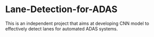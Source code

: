 # Lane-Detection-for-ADAS
This is an independent project that aims at developing CNN model to effectively detect lanes for automated ADAS systems.
